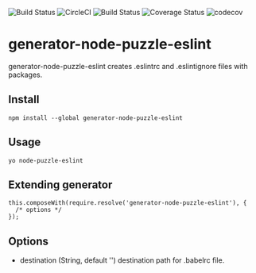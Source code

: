 ![Build Status](https://img.shields.io/bundlephobia/min/generator-node-puzzle-babel.svg)
![CircleCI](https://circleci.com/gh/yurikrupnik/generators.svg?style=svg)
![Build Status](https://travis-ci.org/yurikrupnik/generators.svg?branch=master)
![Coverage Status](https://coveralls.io/repos/github/yurikrupnik/generators/badge.svg?branch=master)
![codecov](https://codecov.io/gh/yurikrupnik/generators/branch/master/graph/badge.svg)

# generator-node-puzzle-eslint

generator-node-puzzle-eslint creates .eslintrc and .eslintignore files with packages.

## Install

```
npm install --global generator-node-puzzle-eslint
```

## Usage

```
yo node-puzzle-eslint
```

## Extending generator

```
this.composeWith(require.resolve('generator-node-puzzle-eslint'), {
  /* options */
});
```

## Options

- destination (String, default '') destination path for .babelrc file.
